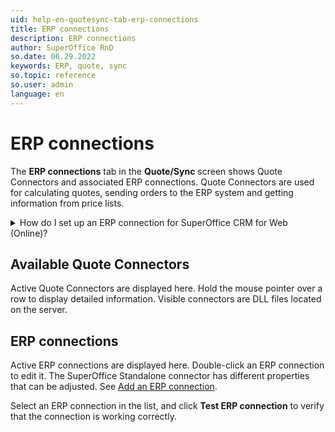 ```yaml
---
uid: help-en-quotesync-tab-erp-connections
title: ERP connections
description: ERP connections
author: SuperOffice RnD
so.date: 06.29.2022
keywords: ERP, quote, sync
so.topic: reference
so.user: admin
language: en
---
```


# ERP connections

The **ERP connections** tab in the **Quote/Sync** screen shows Quote Connectors and associated ERP connections. Quote Connectors are used for calculating quotes, sending orders to the ERP system and getting information from price lists.

<details><summary>How do I set up an ERP connection for SuperOffice CRM for Web (Online)?</summary>

[!include[How to set up ERP](includes/set-up-erp.md)]
</details>

## Available Quote Connectors

Active Quote Connectors are displayed here. Hold the mouse pointer over a row to display detailed information. Visible connectors are DLL files located on the server.

## ERP connections

Active ERP connections are displayed here. Double-click an ERP connection to edit it. The SuperOffice Standalone connector has different properties that can be adjusted. See [Add an ERP connection][1].

Select an ERP connection in the list, and click **Test ERP connection** to verify that the connection is working correctly.

<!-- Referenced links -->
[1]: erp-connection-add.md

<!-- Referenced images -->
